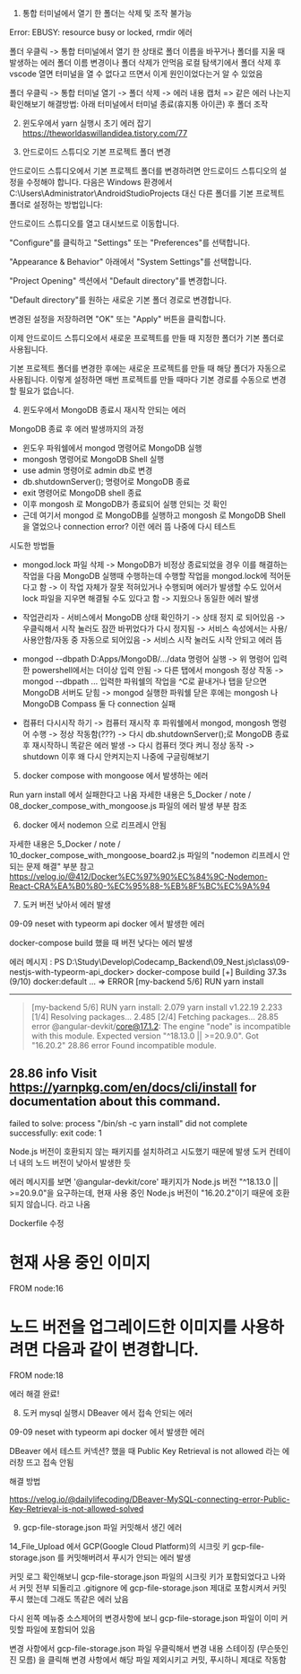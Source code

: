 1. 통합 터미널에서 열기 한 폴더는 삭제 및 조작 불가능

Error: EBUSY: resource busy or locked, rmdir 에러

폴더 우클릭 -> 통합 터미널에서 열기 한 상태로 폴더 이름을 바꾸거나 폴더를 지울 때 발생하는 에러
폴더 이름 변경이나 폴더 삭제가 안먹음
로컬 탐색기에서 폴더 삭제 후 vscode 열면 터미널을 열 수 없다고 뜨면서 이게 원인이었다는거 알 수 있었음

폴더 우클릭 -> 통합 터미널 열기 -> 폴더 삭제 -> 에러 내용 캡처 => 같은 에러 나는지 확인해보기
해결방법: 아래 터미널에서 터미널 종료(휴지통 아이콘) 후 폴더 조작

2. 윈도우에서 yarn 실행시 초기 에러 잡기
   https://theworldaswillandidea.tistory.com/77

3. 안드로이드 스튜디오 기본 프로젝트 폴더 변경

안드로이드 스튜디오에서 기본 프로젝트 폴더를 변경하려면 안드로이드 스튜디오의 설정을 수정해야 합니다. 다음은 Windows 환경에서 C:\Users\Administrator\AndroidStudioProjects 대신 다른 폴더를 기본 프로젝트 폴더로 설정하는 방법입니다:

안드로이드 스튜디오를 열고 대시보드로 이동합니다.

"Configure"를 클릭하고 "Settings" 또는 "Preferences"를 선택합니다.

"Appearance & Behavior" 아래에서 "System Settings"를 선택합니다.

"Project Opening" 섹션에서 "Default directory"를 변경합니다.

"Default directory"를 원하는 새로운 기본 폴더 경로로 변경합니다.

변경된 설정을 저장하려면 "OK" 또는 "Apply" 버튼을 클릭합니다.

이제 안드로이드 스튜디오에서 새로운 프로젝트를 만들 때 지정한 폴더가 기본 폴더로 사용됩니다.

기본 프로젝트 폴더를 변경한 후에는 새로운 프로젝트를 만들 때 해당 폴더가 자동으로 사용됩니다. 이렇게 설정하면 매번 프로젝트를 만들 때마다 기본 경로를 수동으로 변경할 필요가 없습니다.

4. 윈도우에서 MongoDB 종료시 재시작 안되는 에러

MongoDB 종료 후 에러 발생까지의 과정

-   윈도우 파워쉘에서 mongod 명령어로 MongoDB 실행
-   mongosh 명령어로 MongoDB Shell 실행
-   use admin 명령어로 admin db로 변경
-   db.shutdownServer(); 명령어로 MongoDB 종료
-   exit 명령어로 MongoDB shell 종료
-   이후 mongosh 로 MongoDB가 종료되어 실행 안되는 것 확인
-   근데 여기서 mongod 로 MongoDB를 실행하고 mongosh 로 MongoDB Shell 을 열었으나 connection error? 이런 에러 뜸 나중에 다시 테스트

시도한 방법들

-   mongod.lock 파일 삭제
    -> MongoDB가 비정상 종료되었을 경우 이를 해결하는 작업을 다음 MongoDB 실행때 수행하는데 수행할 작업을 mongod.lock에 적어둔다고 함
    -> 이 작업 자체가 잘못 적혀있거나 수행되며 에러가 발생할 수도 있어서 lock 파일을 지우면 해결될 수도 있다고 함
    -> 지웠으나 동일한 에러 발생

-   작업관리자 - 서비스에서 MongoDB 상태 확인하기
    -> 상태 정지 로 되어있음
    -> 우클릭해서 시작 눌러도 잠깐 바뀌었다가 다시 정지됨
    -> 서비스 속성에서는 사용/사용안함/자동 중 자동으로 되어있음
    -> 서비스 시작 눌러도 시작 안되고 에러 뜸

-   mongod --dbpath D:Apps/MongoDB/.../data 명령어 실행
    -> 위 명령어 입력한 powershell에서는 더이상 입력 안됨
    -> 다른 탭에서 mongosh 정상 작동
    -> mongod --dbpath ... 입력한 파워쉘의 작업을 ^C로 끝내거나 탭을 닫으면 MongoDB 서버도 닫힘
    -> mongod 실행한 파워쉘 닫은 후에는 mongosh 나 MongoDB Compass 둘 다 connection 실패

-   컴퓨터 다시시작 하기
    -> 컴퓨터 재시작 후 파워쉘에서 mongod, mongosh 명령어 수행
    -> 정상 작동함(???)
    -> 다시 db.shutdownServer();로 MongoDB 종료 후 재시작하니 똑같은 에러 발생
    -> 다시 컴퓨터 껏다 켜니 정상 동작
    -> shutdown 이후 왜 다시 안켜지는지 나중에 구글링해보기

5. docker compose with mongoose 에서 발생하는 에러

Run yarn install 에서 실패한다고 나옴
자세한 내용은 5_Docker / note / 08_docker_compose_with_mongoose.js 파일의 에러 발생 부분 참조

6. docker 에서 nodemon 으로 리프레시 안됨

자세한 내용은 5_Docker / note / 10_docker_compose_with_mongoose_board2.js 파일의 "nodemon 리프레시 안되는 문제 해결" 부분 참고
https://velog.io/@412/Docker%EC%97%90%EC%84%9C-Nodemon-React-CRA%EA%B0%80-%EC%95%88-%EB%8F%BC%EC%9A%94

7. 도커 버전 낮아서 에러 발생

09-09 neset with typeorm api docker 에서 발생한 에러

docker-compose build 했을 때 버전 낮다는 에러 발생

에러 메시지 :
PS D:\Study\Develop\Codecamp_Backend\09_Nest.js\class\09-nestjs-with-typeorm-api_docker> docker-compose build
[+] Building 37.3s (9/10) docker:default
...
=> ERROR [my-backend 5/6] RUN yarn install

---

> [my-backend 5/6] RUN yarn install:
> 2.079 yarn install v1.22.19
> 2.233 [1/4] Resolving packages...
> 2.485 [2/4] Fetching packages...
> 28.85 error @angular-devkit/core@17.1.2: The engine "node" is incompatible with this module. Expected version "^18.13.0 || >=20.9.0". Got "16.20.2"
> 28.86 error Found incompatible module.

## 28.86 info Visit https://yarnpkg.com/en/docs/cli/install for documentation about this command.

failed to solve: process "/bin/sh -c yarn install" did not complete successfully: exit code: 1

Node.js 버전이 호환되지 않는 패키지를 설치하려고 시도했기 때문에 발생
도커 컨테이너 내의 노드 버전이 낮아서 발생한 듯

에러 메시지를 보면 '@angular-devkit/core' 패키지가 Node.js 버전 "^18.13.0 || >=20.9.0"을 요구하는데, 현재 사용 중인 Node.js 버전이 "16.20.2"이기 때문에 호환되지 않습니다. 라고 나옴

Dockerfile 수정

# 현재 사용 중인 이미지

FROM node:16

# 노드 버전을 업그레이드한 이미지를 사용하려면 다음과 같이 변경합니다.

FROM node:18

에러 해결 완료!

8. 도커 mysql 실행시 DBeaver 에서 접속 안되는 에러

09-09 neset with typeorm api docker 에서 발생한 에러

DBeaver 에서 테스트 커넥션? 했을 때
Public Key Retrieval is not allowed 라는 에러창 뜨고 접속 안됨

해결 방법

https://velog.io/@dailylifecoding/DBeaver-MySQL-connecting-error-Public-Key-Retrieval-is-not-allowed-solved

9. gcp-file-storage.json 파일 커밋해서 생긴 에러

14_File_Upload 에서 GCP(Google Cloud Platform)의 시크릿 키
gcp-file-storage.json 를 커밋해버려서 푸시가 안되는 에러 발생

커밋 로그 확인해보니 gcp-file-storage.json 파일의 시크릿 키가 포함되었다고 나와서
커밋 전부 되돌리고 .gitignore 에 gcp-file-storage.json 제대로 포함시켜서 커밋푸시 했는데
그래도 똑같은 에러 났음

다시 왼쪽 메뉴중 소스제어의 변경사항에 보니 gcp-file-storage.json 파일이
이미 커밋할 파일에 포함되어 있음

변경 사항에서 gcp-file-storage.json 파일 우클릭해서 변경 내용 스테이징 (무슨뜻인진 모름)
을 클릭해 변경 사항에서 해당 파일 제외시키고 커밋, 푸시하니 제대로 작동함
